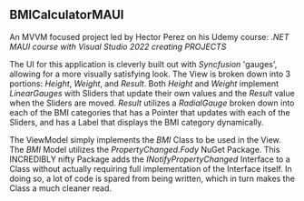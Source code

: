 ## **BMICalculatorMAUI**

An MVVM focused project led by Hector Perez on his Udemy course: *.NET MAUI course with Visual Studio 2022 creating PROJECTS*

The UI for this application is cleverly built out with *Syncfusion* 'gauges', allowing for a more visually satisfying look. The View is broken down into 3 portions: *Height*, *Weight*, and *Result*. Both *Height* and *Weight* implement *LinearGauges* with Sliders that update their own values and the *Result* value when the Sliders are moved. *Result* utilizes a *RadialGauge* broken down into each of the BMI categories that has a Pointer that updates with each of the Sliders, and has a Label that displays the BMI category dynamically.

The ViewModel simply implements the *BMI* Class to be used in the View. 
The *BMI* Model utilizes the *PropertyChanged.Fody* NuGet Package. This INCREDIBLY nifty Package adds the *INotifyPropertyChanged* Interface to a Class without actually requiring full implementation of the Interface itself. In doing so, a lot of code is spared from being written, which in turn makes the Class a much cleaner read. 
